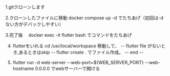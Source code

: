 1.gitクローンします

2.クローンしたファイルに移動
        docker compose up -d 
    でたちあげ（初回は-dない方がデバックしやすい）
    
3.完了後　
        docker exec -it flutter bash
    でコマンドをたちあげ


4. flutterをいれる
    cd /usr/local/workspace
    移動して、
    -- flutter file がないとき,あるときはskip --
    flutter create .
    でファイル作成。
    -- end --

5. flutter run -d web-server --web-port=${WEB_SERVER_PORT} --web-hostname 0.0.0.0
    でwebサーバーで開ける